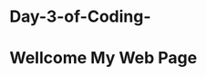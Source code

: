 # Day-3-of-Coding-
<!DOCTYPE html>
<html>
<body>

<h1>Wellcome My Web Page</h1>

<p id="demo"></p>

<script>
document.getElementById("demo").innerHTML = "<h2>I am Pritam from India West Bengal. My febarate subject is computer. I love to learn about the computer ,Coding ,editing etc </h2>";
</script>

</body>
</html> 
